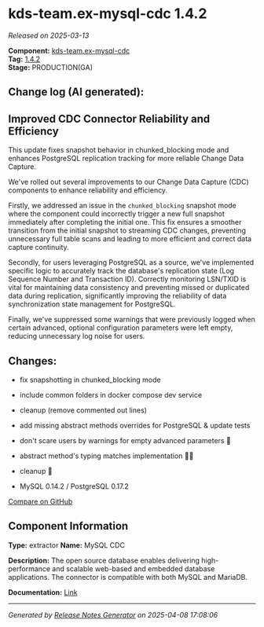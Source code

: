 #  kds-team.ex-mysql-cdc 1.4.2

_Released on 2025-03-13_

**Component:** [kds-team.ex-mysql-cdc](https://github.com/keboola/python-cdc-component)  
**Tag:** [1.4.2](https://github.com/keboola/python-cdc-component/releases/tag/1.4.2)  
**Stage:** PRODUCTION(GA)


## Change log (AI generated):
## Improved CDC Connector Reliability and Efficiency
This update fixes snapshot behavior in chunked_blocking mode and enhances PostgreSQL replication tracking for more reliable Change Data Capture.

We've rolled out several improvements to our Change Data Capture (CDC) components to enhance reliability and efficiency.

Firstly, we addressed an issue in the `chunked_blocking` snapshot mode where the component could incorrectly trigger a new full snapshot immediately after completing the initial one. This fix ensures a smoother transition from the initial snapshot to streaming CDC changes, preventing unnecessary full table scans and leading to more efficient and correct data capture continuity.

Secondly, for users leveraging PostgreSQL as a source, we've implemented specific logic to accurately track the database's replication state (Log Sequence Number and Transaction ID). Correctly monitoring LSN/TXID is vital for maintaining data consistency and preventing missed or duplicated data during replication, significantly improving the reliability of data synchronization state management for PostgreSQL.

Finally, we've suppressed some warnings that were previously logged when certain advanced, optional configuration parameters were left empty, reducing unnecessary log noise for users.



## Changes:



- fix snapshotting in chunked_blocking mode 




- include common folders in docker compose dev service 




- cleanup (remove commented out lines) 




- add missing abstract methods overrides for PostgreSQL & update tests 




- don't scare users by warnings for empty advanced parameters 👻 




- abstract method's typing matches implementation 👷‍♂️ 




- cleanup 🧹 




- MySQL 0.14.2 / PostgreSQL 0.17.2 



[Compare on GitHub](https://github.com/keboola/python-cdc-component/compare/1.4.1...1.4.2)



## Component Information
**Type:** extractor
**Name:** MySQL CDC

**Description:** The open source database enables delivering high-performance and scalable web-based and embedded database applications. The connector is compatible with both MySQL and MariaDB.


**Documentation:** [Link](https://help.keboola.com/components/extractors/database/mysql/#mysql-log-based-cdc)



---
_Generated by [Release Notes Generator](https://github.com/keboola/release-notes-generator)
on 2025-04-08 17:08:06_